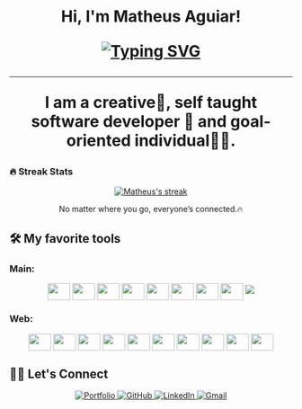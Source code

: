 <h1 align="center">
    Hi, I'm Matheus Aguiar!
<br/>
<!-- Typing SVG by DenverCoder1 - https://github.com/DenverCoder1/readme-typing-svg -->
<p align="center">
 <a href="https://git.io/typing-svg"><img src="https://readme-typing-svg.demolab.com?font=Fira+Code&pause=1000&center=true&width=435&lines=I'm+Linux+Developer;I+love+Open+Source;Always+trying+to+Improve" alt="Typing SVG" /></a> </p>
<hr/>
<p align="center">
I am a creative🎡, self taught software developer 🎯 and goal-oriented individual👩‍💻.
</p>
<h3> 🔥 Streak Stats </h3>
<!-- GitHub Readme Streak Stats - https://github.com/DenverCoder1/github-readme-streak-stats -->
<p align="center">
<a href="https://github.com/DenverCoder1/github-readme-streak-stats">
<img title="🔥 Get streak stats for your profile at git.io/streak-stats" alt="Matheus's streak" src="https://github-readme-streak-stats.herokuapp.com/?user=matheus-aguiar-dev&theme=monokai-metallian&hide_border=true"/>
</a>
<p align="center"> No matter where you go, everyone’s connected.🔥 </p>
</p>
 
## 🛠️ My favorite tools

<h3>Main:</h3>
<p align='center'>
     <img align="center" height="30" width="40" src="https://cdn.jsdelivr.net/gh/devicons/devicon/icons/c/c-original.svg" />     
     <img align="center" height="30" width="40" src="https://cdn.jsdelivr.net/gh/devicons/devicon/icons/cplusplus/cplusplus-original.svg" />     
     <img align="center" height="30" width="40" src="https://cdn.jsdelivr.net/gh/devicons/devicon/icons/python/python-original.svg" />
     <img align="center" height="30" width="40" src="https://cdn.jsdelivr.net/gh/devicons/devicon/icons/csharp/csharp-original.svg" />
     <img align="center" height="30" width="40" src="https://cdn.jsdelivr.net/gh/devicons/devicon/icons/dotnetcore/dotnetcore-original.svg" />
     <img align="center" height="30" width="40"  src="https://cdn.jsdelivr.net/gh/devicons/devicon/icons/debian/debian-original.svg" />
     <img align="center" height="30" width="40" src="https://cdn.jsdelivr.net/gh/devicons/devicon/icons/docker/docker-original.svg" />
     <img align="center" height="30" width="40"  src="https://cdn.jsdelivr.net/gh/devicons/devicon/icons/go/go-original.svg" />
     <img src="https://cdn.jsdelivr.net/gh/devicons/devicon/icons/nginx/nginx-original.svg" />

</p>
<h3>Web:</h3>
<p align='center'>
 <img align="center" height="30" width="40" src="https://cdn.jsdelivr.net/gh/devicons/devicon/icons/javascript/javascript-original.svg" />   
     <img align="center" height="30" width="40" src="https://cdn.jsdelivr.net/gh/devicons/devicon/icons/typescript/typescript-original.svg" />
     <img align="center" height="30" width="40" src="https://cdn.jsdelivr.net/gh/devicons/devicon/icons/vuejs/vuejs-original-wordmark.svg" />
     <img align="center" height="30" width="40" src="https://cdn.jsdelivr.net/gh/devicons/devicon/icons/nuxtjs/nuxtjs-original.svg" />
     <img align="center" height="30" width="40" src="https://cdn.jsdelivr.net/gh/devicons/devicon/icons/html5/html5-original.svg" />
     <img align="center" height="30" width="40" src="https://cdn.jsdelivr.net/gh/devicons/devicon/icons/css3/css3-original.svg" />
     <img align="center" height="30" width="40" src="https://cdn.jsdelivr.net/gh/devicons/devicon/icons/sass/sass-original.svg" />    
     <img align="center" height="30" width="40" src="https://cdn.jsdelivr.net/gh/devicons/devicon/icons/selenium/selenium-original.svg" />
     <img align="center" height="30" width="40" src="https://cdn.jsdelivr.net/gh/devicons/devicon/icons/php/php-original.svg" />
     <img align="center" height="30" width="40" src="https://cdn.jsdelivr.net/gh/devicons/devicon/icons/mysql/mysql-original.svg" />
</p>
    
## 🙋‍♀️ Let's Connect
<p align="center">
  <a href="https://matheus-aguiar-dev.github.io/" target="_blank"><img src="https://img.icons8.com/bubbles/50/000000/web.png" alt="Portfolio"/>
  <a href="https://github.com/matheus-aguiar-dev" target="_blank"><img src="https://img.icons8.com/bubbles/50/000000/github.png" alt="GitHub"/>
  <a href="https://www.linkedin.com/in/matheus-aguiar-dev/" target="_blank"><img src="https://img.icons8.com/bubbles/50/000000/linkedin.png" alt="LinkedIn"/>
  <a href="mailto:matheusaguiar.developer@gmail.com" target="_blank"><img src="https://img.icons8.com/bubbles/50/000000/gmail.png" alt="Gmail"/>
</p>
    
